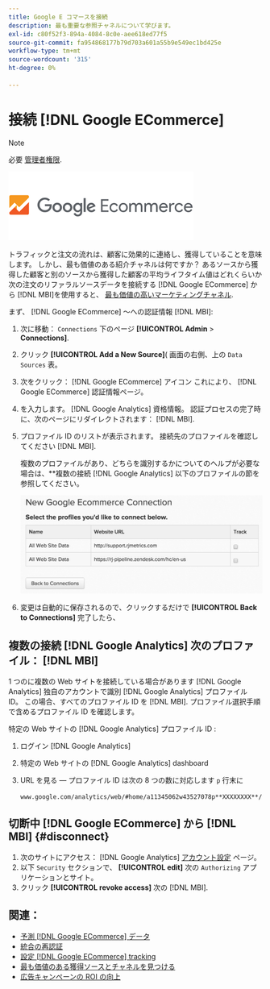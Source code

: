 ```yaml
---
title: Google E コマースを接続
description: 最も重要な参照チャネルについて学びます。
exl-id: c80f52f3-894a-4084-8c0e-aee618ed77f5
source-git-commit: fa954868177b79d703a601a55b9e549ec1bd425e
workflow-type: tm+mt
source-wordcount: '315'
ht-degree: 0%

---
```


# 接続 [!DNL Google ECommerce]

>[!NOTE]
>
>必要 [管理者権限](../../../administrator/user-management/user-management.md).

![](../../../assets/google-ecommerce-logo.png)

トラフィックと注文の流れは、顧客に効果的に連絡し、獲得していることを意味します。 しかし、最も価値のある紹介チャネルは何ですか？ あるソースから獲得した顧客と別のソースから獲得した顧客の平均ライフタイム値はどれくらいか 次の注文のリファラルソースデータを接続する [!DNL Google ECommerce] から [!DNL MBI]を使用すると、 [最も価値の高いマーケティングチャネル](../../../data-analyst/analysis/most-value-source-channel.md).

まず、 [!DNL Google ECommerce] ～への認証情報 [!DNL MBI]:

1. 次に移動： `Connections` 下のページ **[!UICONTROL Admin** > **Connections]**.
1. クリック **[!UICONTROL Add a New Source]**( 画面の右側、上の `Data Sources` 表。
1. 次をクリック： [!DNL Google ECommerce] アイコン これにより、 [!DNL Google ECommerce] 認証情報ページ。
1. を入力します。 [!DNL Google Analytics] 資格情報。 認証プロセスの完了時に、次のページにリダイレクトされます： [!DNL MBI].
1. プロファイル ID のリストが表示されます。 接続先のプロファイルを確認してください [!DNL MBI].

   複数のプロファイルがあり、どちらを識別するかについてのヘルプが必要な場合は、**複数の接続 [!DNL Google Analytics] 以下のプロファイルの節を参照してください。

   ![](../../../assets/conn-mult-ga-profiles.png)<!--{: width="500"}-->

1. 変更は自動的に保存されるので、クリックするだけで **[!UICONTROL Back to Connections]** 完了したら、

## 複数の接続 [!DNL Google Analytics] 次のプロファイル： [!DNL MBI]

1 つのに複数の Web サイトを接続している場合があります [!DNL Google Analytics] 独自のアカウントで識別 [!DNL Google Analytics] プロファイル ID。 この場合、すべてのプロファイル ID を [!DNL MBI]. プロファイル選択手順で含めるプロファイル ID を確認します。

特定の Web サイトの [!DNL Google Analytics] プロファイル ID :

1. ログイン [!DNL Google Analytics]
1. 特定の Web サイトの [!DNL Google Analytics] dashboard
1. URL を見る — プロファイル ID は次の 8 つの数に対応します `p` 行末に

   `www.google.com/analytics/web/#home/a11345062w43527078p**XXXXXXXX**/`

## 切断中 [!DNL Google ECommerce] から [!DNL MBI] {#disconnect}

1. 次のサイトにアクセス： [!DNL Google Analytics] [アカウント設定](https://www.google.com/accounts/) ページ。
1. 以下 `Security` セクションで、 **[!UICONTROL edit]** 次の `Authorizing` アプリケーションとサイト。
1. クリック **[!UICONTROL revoke access]** 次の [!DNL MBI].

## 関連：

* [予測 [!DNL Google ECommerce] データ](../integrations/google-ecommerce-data.md)
* [統合の再認証](https://experienceleague.adobe.com/docs/commerce-knowledge-base/kb/how-to/mbi-reauthenticating-integrations.html?lang=en)
* [設定 [!DNL Google ECommerce] tracking](https://support.google.com/analytics/answer/1009612?hl=en)
* [最も価値のある獲得ソースとチャネルを見つける](../../analysis/most-value-source-channel.md)
* [広告キャンペーンの ROI の向上](../../analysis/roi-ad-camp.md)
